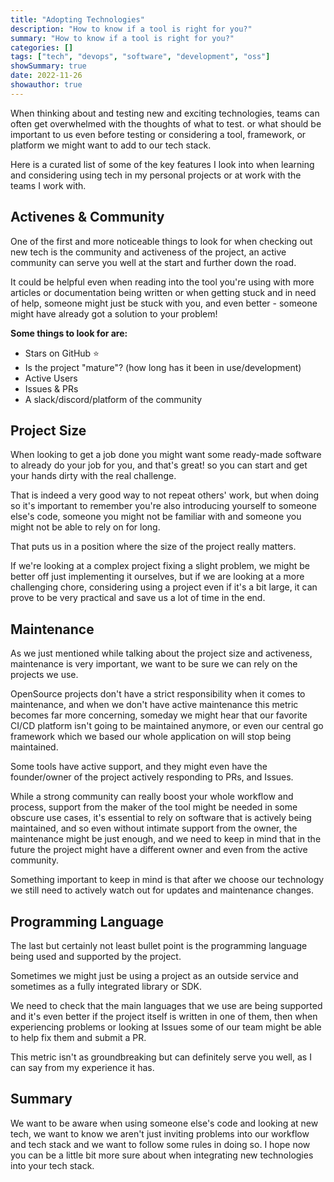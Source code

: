 ```yaml
---
title: "Adopting Technologies"
description: "How to know if a tool is right for you?"
summary: "How to know if a tool is right for you?"
categories: []
tags: ["tech", "devops", "software", "development", "oss"]
showSummary: true
date: 2022-11-26
showauthor: true
---
```


When thinking about and testing new and exciting technologies, 
teams can often get overwhelmed with the thoughts of what to test. or what should be important to us even before testing or considering a tool, framework, or platform we might want to add to our tech stack.

Here is a curated list of some of the key features I look into when learning and considering using tech in my personal projects or at work with the teams I work with. 

## Activenes & Community

One of the first and more noticeable things to look for when checking out new tech is the community and activeness of the project, an active community can serve you well at the start and further down the road.

It could be helpful even when reading into the tool you're using with more articles or documentation being written or when getting stuck and in need of help, someone might just be stuck with you, and even better - someone might have already got a solution to your problem!

**Some things to look for are:** 
 
 - Stars on GitHub ⭐
 - Is the project "mature"? (how long has it been in use/development)
 - Active Users
 - Issues & PRs
 - A slack/discord/platform of the community

## Project Size

When looking to get a job done you might want some ready-made software to already do your job for you, and that's great! 
so you can start and get your hands dirty with the real challenge.

That is indeed a very good way to not repeat others' work, but when doing so it's important to remember you're also introducing yourself to someone else's code, someone you might not be familiar with and someone you might not be able to rely on for long.

That puts us in a position where the size of the project really matters.

If we're looking at a complex project fixing a slight problem, 
we might be better off just implementing it ourselves, 
but if we are looking at a more challenging chore, considering using a project even if it's a bit large, it can prove to be very practical and save us a lot of time in the end.

## Maintenance

As we just mentioned while talking about the project size and activeness, maintenance is very important, we want to be sure we can rely on the projects we use.

OpenSource projects don't have a strict responsibility when it comes to maintenance, and when we don't have active maintenance this metric becomes far more concerning, someday we might hear that our favorite CI/CD platform isn't going to be maintained anymore, or even our central go framework which we based our whole application on will stop being maintained.

Some tools have active support, and they might even have the founder/owner of the project actively responding to PRs, and Issues. 

While a strong community can really boost your whole workflow and process, support from the maker of the tool might be needed in some obscure use cases, it's essential to rely on software that is actively being maintained, and so even without intimate support from the owner, the maintenance might be just enough, and we need to keep in mind that in the future the project might have a different owner and even from the active community.

Something important to keep in mind is that after we choose our technology we still need to actively watch out for updates and maintenance changes.

## Programming Language

The last but certainly not least bullet point is the programming language being used and supported by the project.

Sometimes we might just be using a project as an outside service and sometimes as a fully integrated library or SDK.

We need to check that the main languages that we use are being supported and it's even better if the project itself is written in one of them, then when experiencing problems or looking at Issues some of our team might be able to help fix them and submit a PR.

This metric isn't as groundbreaking but can definitely serve you well, as I can say from my experience it has.

## Summary

We want to be aware when using someone else's code and looking at new tech, we want to know we aren't just inviting problems into our workflow and tech stack and we want to follow some rules in doing so.
I hope now you can be a little bit more sure about when integrating new technologies into your tech stack.
